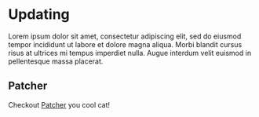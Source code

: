 # Updating

Lorem ipsum dolor sit amet, consectetur adipiscing elit, sed do eiusmod tempor incididunt ut labore et dolore magna aliqua. Morbi blandit cursus risus at ultrices mi tempus imperdiet nulla. Augue interdum velit euismod in pellentesque massa placerat.

## Patcher

Checkout [Patcher](https://docs.gruntwork.io/guides/stay-up-to-date/patcher) you cool cat!

